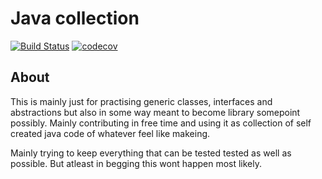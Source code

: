 # Java collection

[![Build Status](https://travis-ci.org/Jhoneagle/collection.svg?branch=master)](https://travis-ci.org/Jhoneagle/collection)
[![codecov](https://codecov.io/gh/Jhoneagle/collection/branch/master/graph/badge.svg)](https://codecov.io/gh/Jhoneagle/collection)

## About

This is mainly just for practising generic classes, interfaces and abstractions but also in some way meant to become library somepoint possibly. Mainly contributing in free time and using it as collection of self created java code of whatever feel like makeing. 

Mainly trying to keep everything that can be tested tested as well as possible. But atleast in begging this wont happen most likely.
